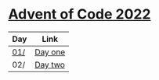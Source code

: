# [Advent of Code 2022](https://adventofcode.com/2022)

| Day                |Link                                                       |
|--------------------|-----------------------------------------------------------|
|[01/](tree/main/01)  |[Day one](https://adventofcode.com/2022/day/1)            |
|02/                  |[Day two](https://adventofcode.com/2022/day/2)            |

